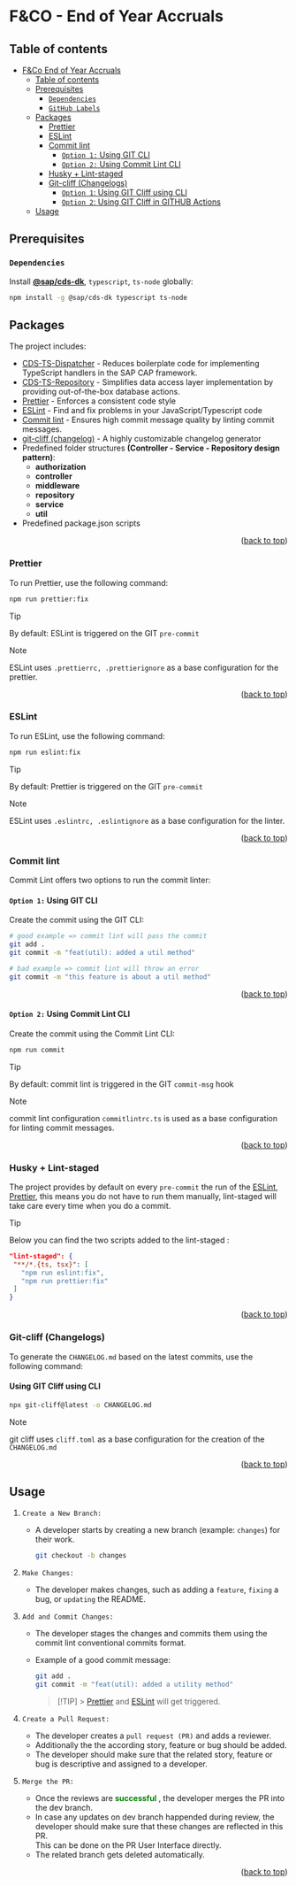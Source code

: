 # F&CO - End of Year Accruals

## Table of contents

- [F\&Co End of Year Accruals](#fco-end-of-year-accruals)
  - [Table of contents](#table-of-contents)
  - [Prerequisites](#prerequisites)
    - [`Dependencies`](#dependencies)
    - [`GitHub Labels`](#github-labels)
  - [Packages](#packages)
    - [Prettier](#prettier)
    - [ESLint](#eslint)
    - [Commit lint](#commit-lint)
      - [`Option 1:` Using GIT CLI](#option-1-using-git-cli)
      - [`Option 2:` Using Commit Lint CLI](#option-2-using-commit-lint-cli)
    - [Husky + Lint-staged](#husky--lint-staged)
    - [Git-cliff (Changelogs)](#git-cliff-changelogs)
      - [`Option 1`: Using GIT Cliff using CLI](#option-1-using-git-cliff-using-cli)
      - [`Option 2`: Using GIT Cliff in GITHUB Actions](#option-2-using-git-cliff-in-github-actions)
  - [Usage](#usage)

## Prerequisites

### `Dependencies`

Install [**@sap/cds-dk**](https://cap.cloud.sap/docs/get-started/), `typescript`, `ts-node` globally:

```bash
npm install -g @sap/cds-dk typescript ts-node
```

## Packages

The project includes:

- [CDS-TS-Dispatcher](https://github.com/dxfrontier/cds-ts-dispatcher) - Reduces boilerplate code for implementing TypeScript handlers in the SAP CAP framework.
- [CDS-TS-Repository](https://github.com/dxfrontier/cds-ts-repository) - Simplifies data access layer implementation by providing out-of-the-box database actions.
- [Prettier](https://prettier.io/) - Enforces a consistent code style
- [ESLint](https://eslint.org/) - Find and fix problems in your JavaScript/Typescript code
- [Commit lint](https://commitlint.js.org/) - Ensures high commit message quality by linting commit messages.
- [git-cliff (changelog)](https://git-cliff.org/docs/) - A highly customizable changelog generator
- Predefined folder structures **(Controller - Service - Repository design pattern)**:
  - **authorization**
  - **controller**
  - **middleware**
  - **repository**
  - **service**
  - **util**
- Predefined package.json scripts

<p align="right">(<a href="#table-of-contents">back to top</a>)</p>

### Prettier

To run Prettier, use the following command:

```bash
npm run prettier:fix
```

> [!TIP]
> By default: ESLint is triggered on the GIT `pre-commit`

> [!NOTE]
> ESLint uses `.prettierrc, .prettierignore` as a base configuration for the prettier.

<p align="right">(<a href="#table-of-contents">back to top</a>)</p>

### ESLint

To run ESLint, use the following command:

```bash
npm run eslint:fix
```

> [!TIP]
> By default: Prettier is triggered on the GIT `pre-commit`

> [!NOTE]
> ESLint uses `.eslintrc, .eslintignore` as a base configuration for the linter.

<p align="right">(<a href="#table-of-contents">back to top</a>)</p>

### Commit lint

Commit Lint offers two options to run the commit linter:

#### `Option 1:` Using GIT CLI

Create the commit using the GIT CLI:

```bash
# good example => commit lint will pass the commit
git add .
git commit -m "feat(util): added a util method"

# bad example => commit lint will throw an error
git commit -m "this feature is about a util method"
```

<p align="right">(<a href="#table-of-contents">back to top</a>)</p>

#### `Option 2:` Using Commit Lint CLI

Create the commit using the Commit Lint CLI:

```bash
npm run commit
```

> [!TIP]
> By default: commit lint is triggered in the GIT `commit-msg` hook

> [!NOTE]
> commit lint configuration `commitlintrc.ts` is used as a base configuration for linting commit messages.

<p align="right">(<a href="#table-of-contents">back to top</a>)</p>

### Husky + Lint-staged

The project provides by default on every `pre-commit` the run of the [ESLint](#eslint), [Prettier](#prettier), this means you do not have to run them manually, lint-staged will take care every time when you do a commit.

> [!TIP]
> Below you can find the two scripts added to the lint-staged :
>
> ```json
> "lint-staged": {
>  "**/*.{ts, tsx}": [
>    "npm run eslint:fix",
>    "npm run prettier:fix"
>  ]
> }
> ```

<p align="right">(<a href="#table-of-contents">back to top</a>)</p>

### Git-cliff (Changelogs)

To generate the `CHANGELOG.md` based on the latest commits, use the following command:

#### Using GIT Cliff using CLI

```bash
npx git-cliff@latest -o CHANGELOG.md
```

> [!NOTE]
> git cliff uses `cliff.toml` as a base configuration for the creation of the `CHANGELOG.md`

<p align="right">(<a href="#table-of-contents">back to top</a>)</p>

## Usage

1. `Create a New Branch:`
   - A developer starts by creating a new branch (example: `changes`) for their work.
     ```bash
     git checkout -b changes
     ```
2. `Make Changes:`

   - The developer makes changes, such as adding a `feature`, `fixing` a bug, or `updating` the README.

3. `Add and Commit Changes:`

   - The developer stages the changes and commits them using the commit lint conventional commits format.

   - Example of a good commit message:
     ```bash
     git add .
     git commit -m "feat(util): added a utility method"
     ```
     > [!TIP] > [Prettier](#prettier) and [ESLint](#eslint) will get triggered.

4. `Create a Pull Request:`

   - The developer creates a `pull request (PR)` and adds a reviewer.
   - Additionally the the according story, feature or bug should be added.
   - The developer should make sure that the related story, feature or bug is descriptive and assigned to a developer.

5. `Merge the PR:`

   - Once the reviews are <font color="green"> **successful** </font>, the developer merges the PR into the dev branch.
   - In case any updates on dev branch happended during review, the developer should make sure that these changes are reflected in this PR.  
     This can be done on the PR User Interface directly.
   - The related branch gets deleted automatically. 

<p align="right">(<a href="#table-of-contents">back to top</a>)</p>
